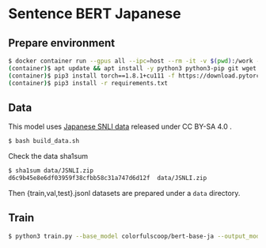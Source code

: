 # Sentence BERT Japanese

## Prepare environment

```sh
$ docker container run --gpus all --ipc=host --rm -it -v $(pwd):/work -w /work nvidia/cuda:11.1-devel-ubuntu20.04 bash
(container)$ apt update && apt install -y python3 python3-pip git wget zip
(container)$ pip3 install torch==1.8.1+cu111 -f https://download.pytorch.org/whl/torch_stable.html
(container)$ pip3 install -r requirements.txt
```

## Data

This model uses [Japanese SNLI data](https://nlp.ist.i.kyoto-u.ac.jp/index.php?%E6%97%A5%E6%9C%AC%E8%AA%9ESNLI%28JSNLI%29%E3%83%87%E3%83%BC%E3%82%BF%E3%82%BB%E3%83%83%E3%83%88) released under CC BY-SA 4.0 .

```sh
$ bash build_data.sh
```

Check the data sha1sum

```sh
$ sha1sum data/JSNLI.zip
d6c9b45e8e6df03959f38cfbb58c31a747d6d12f  data/JSNLI.zip
```

Then {train,val,test}.jsonl datasets are prepared under a `data` directory.

## Train

```sh
$ python3 train.py --base_model colorfulscoop/bert-base-ja --output_model model --train_data data/train.jsonl --valid_data data/val.jsonl --test_data data/test.jsonl --epochs 1 --evaluation_steps=1000 --batch_size 8 --seed 1000 --use_amp
```
